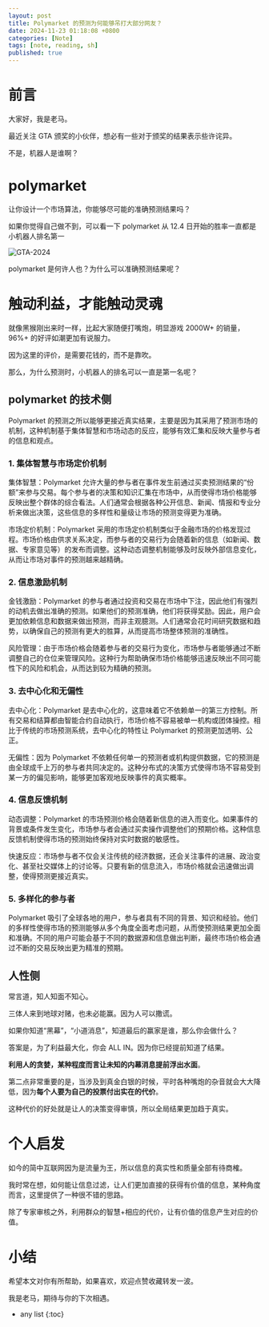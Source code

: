 ```yaml
---
layout: post
title: Polymarket 的预测为何能够吊打大部分网友？
date: 2024-11-23 01:18:08 +0800
categories: [Note]
tags: [note, reading, sh]
published: true
---
```


# 前言

大家好，我是老马。

最近关注 GTA 颁奖的小伙伴，想必有一些对于颁奖的结果表示些许诧异。

不是，机器人是谁啊？

# polymarket

让你设计一个市场算法，你能够尽可能的准确预测结果吗？

如果你觉得自己做不到，可以看一下 polymarket 从 12.4 日开始的胜率一直都是小机器人排名第一

![GTA-2024](https://gitee.com/houbinbin/imgbed/raw/master/img/GTA-2024.png)

polymarket 是何许人也？为什么可以准确预测结果呢？

# 触动利益，才能触动灵魂

就像黑猴刚出来时一样，比起大家随便打嘴炮，明显游戏 2000W+ 的销量，96%+ 的好评如潮更加有说服力。

因为这里的评价，是需要花钱的，而不是靠吹。

那么，为什么预测时，小机器人的排名可以一直是第一名呢？

## polymarket 的技术侧

Polymarket 的预测之所以能够更接近真实结果，主要是因为其采用了预测市场的机制，这种机制基于集体智慧和市场动态的反应，能够有效汇集和反映大量参与者的信息和观点。

### 1. 集体智慧与市场定价机制

集体智慧：Polymarket 允许大量的参与者在事件发生前通过买卖预测结果的“份额”来参与交易。每个参与者的决策和知识汇集在市场中，从而使得市场价格能够反映出整个群体的综合看法。人们通常会根据各种公开信息、新闻、情报和专业分析来做出决策，这些信息的多样性和量级让市场的预测变得更为准确。

市场定价机制：Polymarket 采用的市场定价机制类似于金融市场的价格发现过程。市场价格由供求关系决定，而参与者的交易行为会随着新的信息（如新闻、数据、专家意见等）的发布而调整。这种动态调整机制能够及时反映外部信息变化，从而让市场对事件的预测越来越精确。

### 2. 信息激励机制

金钱激励：Polymarket 的参与者通过投资和交易在市场中下注，因此他们有强烈的动机去做出准确的预测。如果他们的预测准确，他们将获得奖励。因此，用户会更加依赖信息和数据来做出预测，而非主观臆测。人们通常会花时间研究数据和趋势，以确保自己的预测有更大的胜算，从而提高市场整体预测的准确性。

风险管理：由于市场价格会随着参与者的交易行为变化，市场参与者能够通过不断调整自己的仓位来管理风险。这种行为帮助确保市场价格能够迅速反映出不同可能性下的风险和机会，从而达到较为精确的预测。

### 3. 去中心化和无偏性

去中心化：Polymarket 是去中心化的，这意味着它不依赖单一的第三方控制。所有交易和结算都由智能合约自动执行，市场价格不容易被单一机构或团体操控。相比于传统的市场预测系统，去中心化的特性让 Polymarket 的预测更加透明、公正。

无偏性：因为 Polymarket 不依赖任何单一的预测者或机构提供数据，它的预测是由全球成千上万的参与者共同决定的。这种分布式的决策方式使得市场不容易受到某一方的偏见影响，能够更加客观地反映事件的真实概率。

### 4. 信息反馈机制

动态调整：Polymarket 的市场预测价格会随着新信息的进入而变化。如果事件的背景或条件发生变化，市场参与者会通过买卖操作调整他们的预期价格。这种信息反馈机制使得市场的预测始终保持对实时数据的敏感性。

快速反应：市场参与者不仅会关注传统的经济数据，还会关注事件的进展、政治变化、甚至社交媒体上的讨论等。只要有新的信息流入，市场价格就会迅速做出调整，使得预测更接近真实。

### 5. 多样化的参与者

Polymarket 吸引了全球各地的用户，参与者具有不同的背景、知识和经验。他们的多样性使得市场的预测能够从多个角度全面考虑问题，从而使预测结果更加全面和准确。不同的用户可能会基于不同的数据源和信息做出判断，最终市场价格会通过不断的交易反映出更为精准的预期。

## 人性侧

常言道，知人知面不知心。

三体人来到地球对赌，也未必能赢。因为人可以撒谎。

如果你知道“黑幕”，“小道消息”，知道最后的赢家是谁，那么你会做什么？

答案是，为了利益最大化，你会 ALL IN。因为你已经提前知道了结果。

**利用人的贪婪，某种程度而言让未知的内幕消息提前浮出水面**。

第二点非常重要的是，当涉及到真金白银的时候，平时各种嘴炮的杂音就会大大降低，因为**每个人要为自己的投票付出实在的代价**。

这种代价的好处就是让人的决策变得审慎，所以全局结果更加趋于真实。

# 个人启发

如今的简中互联网因为是流量为王，所以信息的真实性和质量全部有待商榷。

我时常在想，如何能让信息过滤，让人们更加直接的获得有价值的信息，某种角度而言，这里提供了一种很不错的思路。

除了专家审核之外，利用群众的智慧+相应的代价，让有价值的信息产生对应的价值。

# 小结

希望本文对你有所帮助，如果喜欢，欢迎点赞收藏转发一波。

我是老马，期待与你的下次相遇。

* any list
{:toc}